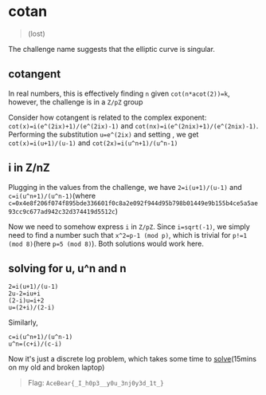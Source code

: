 # cotan
>(lost)

The challenge name suggests that the elliptic curve is singular.

## cotangent

In real numbers, this is effectively finding `n` given `cot(n*acot(2))=k`, however, the challenge is in a `Z/pZ` group

Consider how cotangent is related to the complex exponent: `cot(x)=i(e^(2ix)+1)/(e^(2ix)-1)` and `cot(nx)=i(e^(2nix)+1)/(e^(2nix)-1)`. Performing the substitution `u=e^(2ix)` and setting , we get `cot(x)=i(u+1)/(u-1)` and `cot(2x)=i(u^n+1)/(u^n-1)`

## i in Z/nZ

Plugging in the values from the challenge, we have `2=i(u+1)/(u-1)` and `c=i(u^n+1)/(u^n-1)`(where `c=0x4e8f206f074f895bde336601f0c8a2e092f944d95b798b01449e9b155b4ce5a5ae93cc9c677ad942c32d374419d5512c`)

Now we need to somehow express `i` in `Z/pZ`. Since `i=sqrt(-1)`, we simply need to find a number such that `x^2=p-1 (mod p)`, which is trivial for `p!=1 (mod 8)`(here `p=5 (mod 8)`). Both solutions would work here.

## solving for u, u^n and n

```
2=i(u+1)/(u-1)
2u-2=iu+i
(2-i)u=i+2
u=(2+i)/(2-i)
```
Similarly, 

```
c=i(u^n+1)/(u^n-1)
u^n=(c+i)/(c-i)
```

Now it's just a discrete log problem, which takes some time to [solve](solve.sage)(15mins on my old and broken laptop)

> Flag: `AceBear{_I_h0p3__y0u_3nj0y3d_1t_}`
